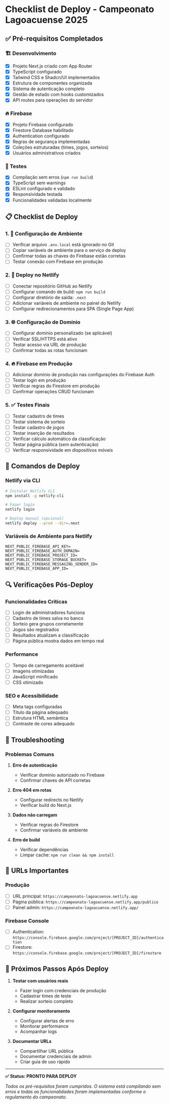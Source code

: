 # Checklist de Deploy - Campeonato Lagoacuense 2025

## ✅ Pré-requisitos Completados

### 🏗️ Desenvolvimento

- [x] Projeto Next.js criado com App Router
- [x] TypeScript configurado
- [x] Tailwind CSS e Shadcn/UI implementados
- [x] Estrutura de componentes organizada
- [x] Sistema de autenticação completo
- [x] Gestão de estado com hooks customizados
- [x] API routes para operações do servidor

### 🔥 Firebase

- [x] Projeto Firebase configurado
- [x] Firestore Database habilitado
- [x] Authentication configurado
- [x] Regras de segurança implementadas
- [x] Coleções estruturadas (times, jogos, sorteios)
- [x] Usuários administrativos criados

### 🧪 Testes

- [x] Compilação sem erros (`npm run build`)
- [x] TypeScript sem warnings
- [x] ESLint configurado e validado
- [x] Responsividade testada
- [x] Funcionalidades validadas localmente

## 📋 Checklist de Deploy

### 1. 🔐 Configuração de Ambiente

- [ ] Verificar arquivo `.env.local` está ignorado no Git
- [ ] Copiar variáveis de ambiente para o serviço de deploy
- [ ] Confirmar todas as chaves do Firebase estão corretas
- [ ] Testar conexão com Firebase em produção

### 2. 🚀 Deploy no Netlify

- [ ] Conectar repositório GitHub ao Netlify
- [ ] Configurar comando de build: `npm run build`
- [ ] Configurar diretório de saída: `.next`
- [ ] Adicionar variáveis de ambiente no painel do Netlify
- [ ] Configurar redirecionamentos para SPA (Single Page App)

### 3. 🌐 Configuração de Domínio

- [ ] Configurar domínio personalizado (se aplicável)
- [ ] Verificar SSL/HTTPS está ativo
- [ ] Testar acesso via URL de produção
- [ ] Confirmar todas as rotas funcionam

### 4. 🔥 Firebase em Produção

- [ ] Adicionar domínio de produção nas configurações do Firebase Auth
- [ ] Testar login em produção
- [ ] Verificar regras do Firestore em produção
- [ ] Confirmar operações CRUD funcionam

### 5. ✅ Testes Finais

- [ ] Testar cadastro de times
- [ ] Testar sistema de sorteio
- [ ] Testar cadastro de jogos
- [ ] Testar inserção de resultados
- [ ] Verificar cálculo automático da classificação
- [ ] Testar página pública (sem autenticação)
- [ ] Verificar responsividade em dispositivos móveis

## 🔧 Comandos de Deploy

### Netlify via CLI

```bash
# Instalar Netlify CLI
npm install -g netlify-cli

# Fazer login
netlify login

# Deploy manual (opcional)
netlify deploy --prod --dir=.next
```

### Variáveis de Ambiente para Netlify

```
NEXT_PUBLIC_FIREBASE_API_KEY=
NEXT_PUBLIC_FIREBASE_AUTH_DOMAIN=
NEXT_PUBLIC_FIREBASE_PROJECT_ID=
NEXT_PUBLIC_FIREBASE_STORAGE_BUCKET=
NEXT_PUBLIC_FIREBASE_MESSAGING_SENDER_ID=
NEXT_PUBLIC_FIREBASE_APP_ID=
```

## 🔍 Verificações Pós-Deploy

### Funcionalidades Críticas

- [ ] Login de administradores funciona
- [ ] Cadastro de times salva no banco
- [ ] Sorteio gera grupos corretamente
- [ ] Jogos são registrados
- [ ] Resultados atualizam a classificação
- [ ] Página pública mostra dados em tempo real

### Performance

- [ ] Tempo de carregamento aceitável
- [ ] Imagens otimizadas
- [ ] JavaScript minificado
- [ ] CSS otimizado

### SEO e Acessibilidade

- [ ] Meta tags configuradas
- [ ] Título da página adequado
- [ ] Estrutura HTML semântica
- [ ] Contraste de cores adequado

## 🚨 Troubleshooting

### Problemas Comuns

1. **Erro de autenticação**

   - Verificar domínio autorizado no Firebase
   - Confirmar chaves de API corretas

2. **Erro 404 em rotas**

   - Configurar redirects no Netlify
   - Verificar build do Next.js

3. **Dados não carregam**

   - Verificar regras do Firestore
   - Confirmar variáveis de ambiente

4. **Erro de build**
   - Verificar dependências
   - Limpar cache: `npm run clean && npm install`

## 📱 URLs Importantes

### Produção

- [ ] URL principal: `https://campeonato-lagoacuense.netlify.app`
- [ ] Página pública: `https://campeonato-lagoacuense.netlify.app/publico`
- [ ] Painel admin: `https://campeonato-lagoacuense.netlify.app/`

### Firebase Console

- [ ] Authentication: `https://console.firebase.google.com/project/[PROJECT_ID]/authentication`
- [ ] Firestore: `https://console.firebase.google.com/project/[PROJECT_ID]/firestore`

## 🎯 Próximos Passos Após Deploy

1. **Testar com usuários reais**

   - Fazer login com credenciais de produção
   - Cadastrar times de teste
   - Realizar sorteio completo

2. **Configurar monitoramento**

   - Configurar alertas de erro
   - Monitorar performance
   - Acompanhar logs

3. **Documentar URLs**
   - Compartilhar URL pública
   - Documentar credenciais de admin
   - Criar guia de uso rápido

---

**✅ Status: PRONTO PARA DEPLOY**

_Todos os pré-requisitos foram cumpridos. O sistema está compilando sem erros e todas as funcionalidades foram implementadas conforme o regulamento do campeonato._
